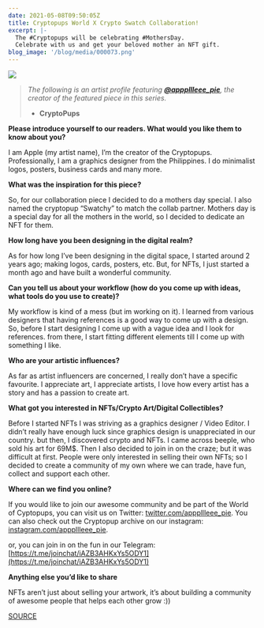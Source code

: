 ```yaml
---
date: 2021-05-08T09:50:05Z
title: Cryptopups World X Crypto Swatch Collaboration!
excerpt: |-
  The #Cryptopups will be celebrating #MothersDay.
  Celebrate with us and get your beloved mother an NFT gift.
blog_image: '/blog/media/000073.png'
---
```


![](/blog/media/000073.png)

> _The following is an artist profile featuring_ [**_@apppllleee_pie_**](https://twitter.com/apppllleee_pie '@appplllee_pie')_, the creator of the featured piece in this series._
>
> - **CryptoPups**

**Please introduce yourself to our readers. What would you like them to know about you?**

I am Apple (my artist name), I’m the creator of the Cryptopups. Professionally, I am a graphics designer from the Philippines. I do minimalist logos, posters, business cards and many more.

**What was the inspiration for this piece?**

So, for our collaboration piece I decided to do a mothers day special. I also named the cryptopup “Swatchy” to match the collab partner. Mothers day is a special day for all the mothers in the world, so I decided to dedicate an NFT for them.

**How long have you been designing in the digital realm?**

As for how long I’ve been designing in the digital space, I started around 2 years ago; making logos, cards, posters, etc. But, for NFTs, I just started a month ago and have built a wonderful community.

**Can you tell us about your workflow (how do you come up with ideas, what tools do you use to create)?**

My workflow is kind of a mess (but im working on it). I learned from various designers that having references is a good way to come up with a design. So, before I start designing I come up with a vague idea and I look for references. from there, I start fitting different elements till I come up with something I like.

**Who are your artistic influences?**

As far as artist influencers are concerned, I really don’t have a specific favourite. I appreciate art, I appreciate artists, I love how every artist has a story and has a passion to create art.

**What got you interested in NFTs/Crypto Art/Digital Collectibles?**

Before I started NFTs I was striving as a graphics designer / Video Editor. I didn’t really have enough luck since graphics design is unappreciated in our country. but then, I discovered crypto and NFTs. I came across beeple, who sold his art for 69M$. Then I also decided to join in on the craze; but it was difficult at first. People were only interested in selling their own NFTs; so I decided to create a community of my own where we can trade, have fun, collect and support each other.

**Where can we find you online?**

If you would like to join our awesome community and be part of the World of Cyptopups, you can visit us on Twitter: [twitter.com/apppllleee_pie](http://twitter.com/apppllleee_pie). You can also check out the Cryptopup archive on our instagram: [instagram.com/apppllleee_pie](http://instagram.com/apppllleee_pie).

or, you can join in on the fun in our Telegram: [https://t.me/joinchat/iAZB3AHKxYs5ODY1](https://t.me/joinchat/iAZB3AHKxYs5ODY1)

**Anything else you’d like to share**

NFTs aren’t just about selling your artwork, it’s about building a community of awesome people that helps each other grow :))

[SOURCE](https://cryptoswatches.com/cryptopups-world/)
